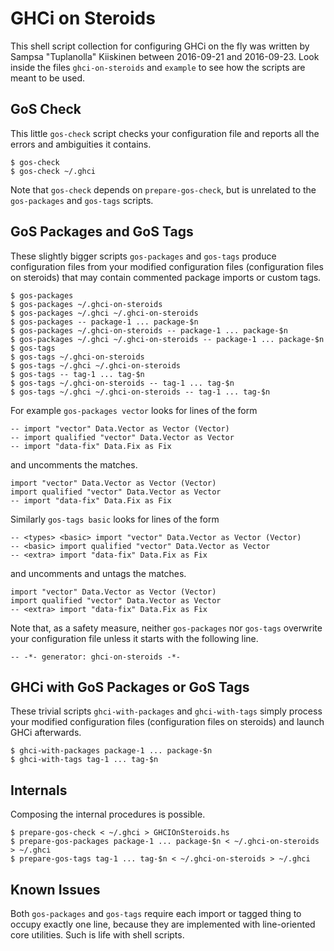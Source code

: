 # GHCi on Steroids

This shell script collection for configuring GHCi on the fly was
written by Sampsa "Tuplanolla" Kiiskinen between 2016-09-21 and 2016-09-23.
Look inside the files `ghci-on-steroids` and `example`
to see how the scripts are meant to be used.

## GoS Check

This little `gos-check` script checks your configuration file and
reports all the errors and ambiguities it contains.

    $ gos-check
    $ gos-check ~/.ghci

Note that `gos-check` depends on `prepare-gos-check`,
but is unrelated to the `gos-packages` and `gos-tags` scripts.

## GoS Packages and GoS Tags

These slightly bigger scripts `gos-packages` and `gos-tags`
produce configuration files from your modified configuration files
(configuration files on steroids)
that may contain commented package imports or custom tags.

    $ gos-packages
    $ gos-packages ~/.ghci-on-steroids
    $ gos-packages ~/.ghci ~/.ghci-on-steroids
    $ gos-packages -- package-1 ... package-$n
    $ gos-packages ~/.ghci-on-steroids -- package-1 ... package-$n
    $ gos-packages ~/.ghci ~/.ghci-on-steroids -- package-1 ... package-$n
    $ gos-tags
    $ gos-tags ~/.ghci-on-steroids
    $ gos-tags ~/.ghci ~/.ghci-on-steroids
    $ gos-tags -- tag-1 ... tag-$n
    $ gos-tags ~/.ghci-on-steroids -- tag-1 ... tag-$n
    $ gos-tags ~/.ghci ~/.ghci-on-steroids -- tag-1 ... tag-$n

For example `gos-packages vector` looks for lines of the form

    -- import "vector" Data.Vector as Vector (Vector)
    -- import qualified "vector" Data.Vector as Vector
    -- import "data-fix" Data.Fix as Fix

and uncomments the matches.

    import "vector" Data.Vector as Vector (Vector)
    import qualified "vector" Data.Vector as Vector
    -- import "data-fix" Data.Fix as Fix

Similarly `gos-tags basic` looks for lines of the form

    -- <types> <basic> import "vector" Data.Vector as Vector (Vector)
    -- <basic> import qualified "vector" Data.Vector as Vector
    -- <extra> import "data-fix" Data.Fix as Fix

and uncomments and untags the matches.

    import "vector" Data.Vector as Vector (Vector)
    import qualified "vector" Data.Vector as Vector
    -- <extra> import "data-fix" Data.Fix as Fix

Note that, as a safety measure, neither `gos-packages` nor `gos-tags`
overwrite your configuration file unless it starts with the following line.

    -- -*- generator: ghci-on-steroids -*-

## GHCi with GoS Packages or GoS Tags

These trivial scripts `ghci-with-packages` and `ghci-with-tags`
simply process your modified configuration files
(configuration files on steroids) and launch GHCi afterwards.

    $ ghci-with-packages package-1 ... package-$n
    $ ghci-with-tags tag-1 ... tag-$n

## Internals

Composing the internal procedures is possible.

    $ prepare-gos-check < ~/.ghci > GHCIOnSteroids.hs
    $ prepare-gos-packages package-1 ... package-$n < ~/.ghci-on-steroids > ~/.ghci
    $ prepare-gos-tags tag-1 ... tag-$n < ~/.ghci-on-steroids > ~/.ghci

## Known Issues

Both `gos-packages` and `gos-tags`
require each import or tagged thing to occupy exactly one line,
because they are implemented with line-oriented core utilities.
Such is life with shell scripts.
